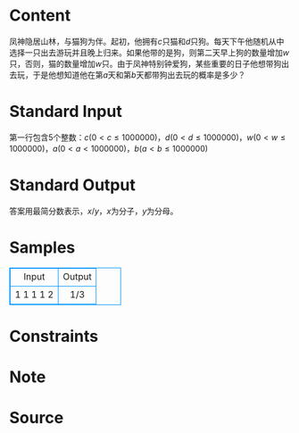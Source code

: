 
# Content

凤神隐居山林，与猫狗为伴。起初，他拥有$c$只猫和$d$只狗。每天下午他随机从中选择一只出去游玩并且晚上归来。如果他带的是狗，则第二天早上狗的数量增加$w$只，否则，猫的数量增加$w$只。由于凤神特别钟爱狗，某些重要的日子他想带狗出去玩，于是他想知道他在第$a$天和第$b$天都带狗出去玩的概率是多少？

# Standard Input

第一行包含$5$个整数：$c(0<c\leq 1000000)，d(0<d\leq 1000000)，w(0<w\leq 1000000)，a(0<a<1000000)，b(a<b\leq 1000000)$

# Standard Output

答案用最简分数表示，$x/y$，$x$为分子，$y$为分母。

# Samples

<style>
        table,table tr th, table tr td { border:1px solid #0094ff; }
        table { width: 200px; min-height: 25px; line-height: 25px; text-align: center; border-collapse: collapse;}   
    </style>
<table>
	<tr>
		<td>Input</td>
		<td>Output</td>
	</tr>
<tr><td>1 1 1 1 2
</td><td>1/3
</td></tr></table>


# Constraints



# Note



# Source


